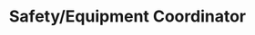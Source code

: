 ---
name: Denzil Cotera
email: dcoterab@mtu.edu
title: Safety/Equipment Coordinator
photo: dcoterab.jpg
bio: Denzil Cotera is a fourth year Mechanical Engineer with a Spanish minor and who
  has a strong interest in manufacturing. He has skills in wood working, boat
  repair, and tool knowledge. Denzil has worked for Mercury Marine as a
  Manufacturing Co-op and Greenheck as an International Applications Engineer and
  has a vast cultural experience as he has lived in three different countries and
  speaks three different languages. Denzil has a strong passion for sharing his
  knowledge and skills with others and is every excited to be part of The Alley.
---